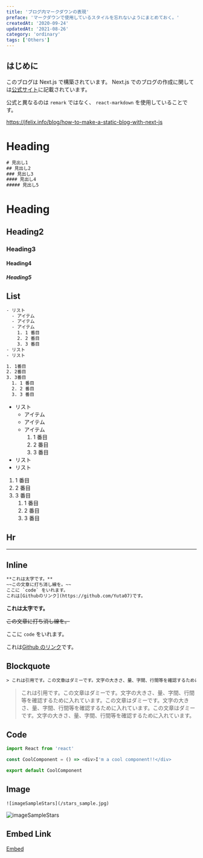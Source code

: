 ```yaml
---
title: 'ブログ内マークダウンの表現'
preface: 'マークダウンで使用しているスタイルを忘れないようにまとめておく。'
createdAt: '2020-09-24'
updatedAt: '2021-08-26'
category: 'ordinary'
tags: ['Others']
---
```


## はじめに

このブログは Next.js で構築されています。
Next.js でのブログの作成に関しては[公式サイト](https://nextjs.org/)に記載されています。

公式と異なるのは `remark` ではなく、 `react-markdown` を使用していることです。

https://jfelix.info/blog/how-to-make-a-static-blog-with-next-js

# Heading

```txt
# 見出し1
## 見出し2
### 見出し3
#### 見出し4
##### 見出し5
```

# Heading

## Heading2

### Heading3

#### Heading4

##### Heading5

## List

```txt
- リスト
  - アイテム
  - アイテム
  - アイテム
    1. 1 番目
    2. 2 番目
    3. 3 番目
- リスト
- リスト

1. 1番目
2. 2番目
3. 3番目
  1. 1 番目
  2. 2 番目
  3. 3 番目
```

- リスト
  - アイテム
  - アイテム
  - アイテム
    1. 1 番目
    2. 2 番目
    3. 3 番目
- リスト
- リスト

1. 1 番目
2. 2 番目
3. 3 番目
   1. 1 番目
   2. 2 番目
   3. 3 番目

## Hr

---

## Inline

```txt
**これは太字です。**
~~この文章に打ち消し線を。~~
ここに `code` をいれます。
これは[Githubのリンク](https://github.com/Yuta07)です。
```

**これは太字です。**

~~この文章に打ち消し線を。~~

ここに `code` をいれます。

これは[Github のリンク](https://github.com/Yuta07)です。

## Blockquote

```txt
> これは引用です。この文章はダミーです。文字の大きさ、量、字間、行間等を確認するために入れています。この文章はダミーです。文字の大きさ、量、字間、行間等を確認するために入れています。この文章はダミーです。文字の大きさ、量、字間、行間等を確認するために入れています。
```

> これは引用です。この文章はダミーです。文字の大きさ、量、字間、行間等を確認するために入れています。この文章はダミーです。文字の大きさ、量、字間、行間等を確認するために入れています。この文章はダミーです。文字の大きさ、量、字間、行間等を確認するために入れています。

## Code

```typescript
import React from 'react'

const CoolComponent = () => <div>I'm a cool component!!</div>

export default CoolComponent
```

## Image

```txt
![imageSampleStars](/stars_sample.jpg)
```

![imageSampleStars](/blog/markdown-express/stars_sample.jpg)

## Embed Link

[Embed](https://www.amazon.co.jp/Google%E3%81%AE%E3%82%BD%E3%83%95%E3%83%88%E3%82%A6%E3%82%A7%E3%82%A2%E3%82%A8%E3%83%B3%E3%82%B8%E3%83%8B%E3%82%A2%E3%83%AA%E3%83%B3%E3%82%B0-%E2%80%95%E6%8C%81%E7%B6%9A%E5%8F%AF%E8%83%BD%E3%81%AA%E3%83%97%E3%83%AD%E3%82%B0%E3%83%A9%E3%83%9F%E3%83%B3%E3%82%B0%E3%82%92%E6%94%AF%E3%81%88%E3%82%8B%E6%8A%80%E8%A1%93%E3%80%81%E6%96%87%E5%8C%96%E3%80%81%E3%83%97%E3%83%AD%E3%82%BB%E3%82%B9-%E7%AB%B9%E8%BE%BA-%E9%9D%96%E6%98%AD/dp/4873119650/?_encoding=UTF8&pd_rd_w=s6qz3&pf_rd_p=d753a891-bba8-4352-b10c-3c8d00c6b548&pf_rd_r=W7KDTC5V0AB1ZK6CH4GD&pd_rd_r=cb5d67e7-c33b-494a-9ebe-3df49ea50481&pd_rd_wg=2BeyD&ref_=pd_gw_ci_mcx_mr_hp_atf_m)
